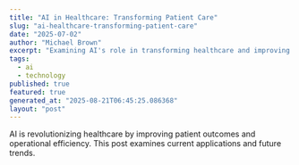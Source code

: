 ```yaml
---
title: "AI in Healthcare: Transforming Patient Care"
slug: "ai-healthcare-transforming-patient-care"
date: "2025-07-02"
author: "Michael Brown"
excerpt: "Examining AI's role in transforming healthcare and improving patient outcomes."
tags:
  - ai
  - technology
published: true
featured: true
generated_at: "2025-08-21T06:45:25.086368"
layout: "post"
---
```


AI is revolutionizing healthcare by improving patient outcomes and operational efficiency. This post examines current applications and future trends.